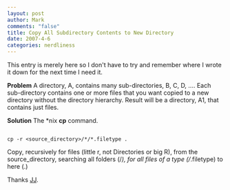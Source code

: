 ```yaml
--- 
layout: post
author: Mark
comments: "false"
title: Copy All Subdirectory Contents to New Directory
date: 2007-4-6
categories: nerdliness
---
```

This entry is merely here so I don't have to try and remember where I wrote it down for the next time I need it.

<strong>Problem</strong>
A directory, A, contains many sub-directories, B, C, D, .... Each sub-directory contains one or more files that you want copied to a new directory without the directory hierarchy. Result will be a directory, A1, that contains just files.

<strong>Solution</strong>
The *nix <strong>cp</strong> command.

<code>
cp -r &lt;source_directory&gt;/*/*.filetype .
</code>

Copy, recursively for files (little r, not Directories or big R), from the source_directory, searching all folders (/*), for all files of a type (/*.filetype) to here (.)

Thanks <a href="http://blueyak.org" title="blue yak">JJ</a>.
